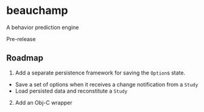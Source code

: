 # beauchamp
A behavior prediction engine

Pre-release

## Roadmap
1. Add a separate persistence framework for saving the `Option`s state.
  * Save a set of options when it receives a change notification from a `Study`
  * Load persisted data and reconstitute a `Study`
2. Add an Obj-C wrapper
